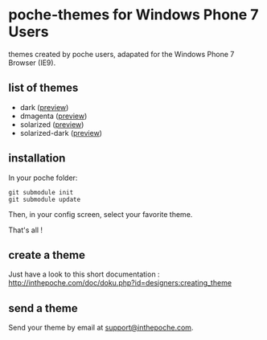# poche-themes for Windows Phone 7 Users

themes created by poche users, adapated for the Windows Phone 7 Browser (IE9).

## list of themes

* dark ([preview](https://raw.github.com/inthepoche/poche-themes/master/dark/screenshot.jpg))
* dmagenta ([preview](https://raw.github.com/inthepoche/poche-themes/master/dmagenta/screenshot.jpg))
* solarized ([preview](https://raw.github.com/inthepoche/poche-themes/master/solarized/screenshot.jpg))
* solarized-dark ([preview](https://raw.github.com/inthepoche/poche-themes/master/solarized-dark/screenshot.jpg))

## installation

In your poche folder:

```
git submodule init
git submodule update
```

Then, in your config screen, select your favorite theme. 

That's all ! 

## create a theme

Just have a look to this short documentation : http://inthepoche.com/doc/doku.php?id=designers:creating_theme

## send a theme

Send your theme by email at support@inthepoche.com.
